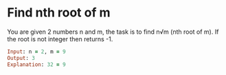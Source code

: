 # Find  nth root of m

You are given 2 numbers n and m, the task is to find n√m (nth root of m). If the root is not integer then returns -1.

```rb
Input: n = 2, m = 9
Output: 3
Explanation: 32 = 9

```